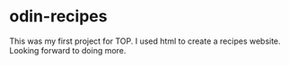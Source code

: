 # odin-recipes

This was my first project for TOP. I used html to create a recipes website. Looking forward to doing more.